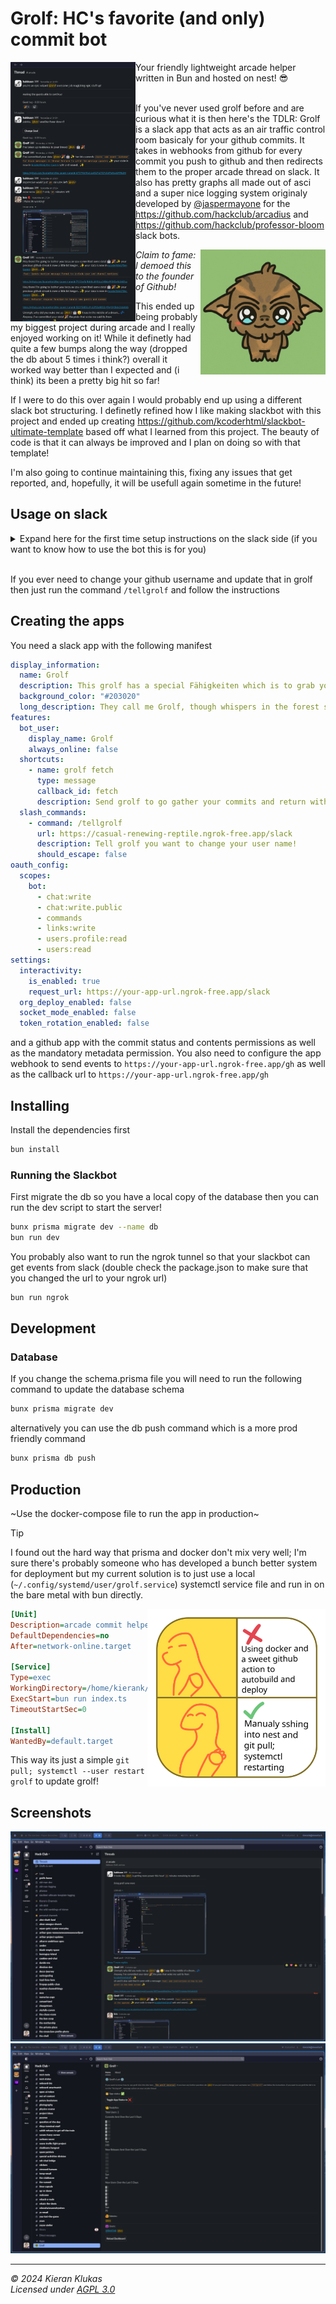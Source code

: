 # Grolf: HC's favorite (and only) commit bot

<img src="https://github.com/kcoderhtml/grolf/raw/master/.github/images/grolf-thread.png" align="left" width="200"/>
Your friendly lightweight arcade helper written in Bun and hosted on nest! 😎  

</br>
</br>

If you've never used grolf before and are curious what it is then here's the TDLR: Grolf is a slack app that acts as an air traffic control room basicaly for your github commits. It takes in webhooks from github for every commit you push to github and then redirects them to the proper arcade thread on slack. It also has pretty graphs all made out of asci and a super nice logging system originaly developed by [@jaspermayone](https://github.com/jaspermayone) for the https://github.com/hackclub/arcadius and https://github.com/hackclub/professor-bloom slack bots.

<img src="https://github.com/kcoderhtml/grolf/raw/master/.github/images/grolf.jpg" align="right" width="200"/>

_Claim to fame: I demoed this to the founder of Github!_

This ended up being probably my biggest project during arcade and I really enjoyed working on it! While it definetly had quite a few bumps along the way (dropped the db about 5 times i think?) overall it worked way better than I expected and (i think) its been a pretty big hit so far!

If I were to do this over again I would probably end up using a different slack bot structuring. I definetly refined how I like making slackbot with this project and ended up creating https://github.com/kcoderhtml/slackbot-ultimate-template based off what I learned from this project. The beauty of code is that it can always be improved and I plan on doing so with that template!  

I'm also going to continue maintaining this, fixing any issues that get reported, and, hopefully, it will be usefull again sometime in the future!

## Usage on slack

<details>
  <summary>Expand here for the first time setup instructions on the slack side (if you want to know how to use the bot this is for you)</summary>

  <br/>

  First you need to create a new arcade session like below:  
  ![arcade session](https://github.com/kcoderhtml/grolf/raw/master/.github/images/arcade-thread.png)  
  Next click the three dots next to your thread's top message  
  ![message actions popup](https://github.com/kcoderhtml/grolf/raw/master/.github/images/arcade-message-shortcuts.png)  
  Now click the message shortcuts button and search for `fetch grolf` in the popup  
  ![the message shortcuts popup](https://github.com/kcoderhtml/grolf/raw/master/.github/images/messasge-shortcuts.png)  
  Now click the fetch grolf shortcut and follow the instructions grolf gives you to authorize your acount with github (if there was a database reset and you need to do this again then enter your github username in the popup follow the link displayed to install grolf and then delete the grolf app from your github acount then reinstall it acording to grolf's instructions)  
  ![grolf's github login popup](https://github.com/kcoderhtml/grolf/raw/master/.github/images/grolf-github-login.png)  
  When installing the grolf app I recommend checking all repositories so that grolf will just work regardless of what you are working on but you can also chose specific repositories if you feel more comfortable that way.  
  ![grolf github installation](https://github.com/kcoderhtml/grolf/raw/master/.github/images/grolf-github-install.png)  
  Grolf will now send a message in your arcade thread and you are good to go!  
  ![grolf listening message](https://github.com/kcoderhtml/grolf/raw/master/.github/images/grolf-listening-message.png)  
</details>  

<br/>

If you ever need to change your github username and update that in grolf then just run the command `/tellgrolf` and follow the instructions  

## Creating the apps

You need a slack app with the following manifest

```yaml
display_information:
  name: Grolf
  description: This grolf has a special Fähigkeiten which is to grab your git commits and plop them somewhere
  background_color: "#203020"
  long_description: They call me Grolf, though whispers in the forest say I'm born from moonlight and fallen leaves. I wouldn't know, honestly, my memories start with the damp earth and the sweet smell of moss. I'm not much to look at, a furry green fellow with a single, bright leaf sprouting from my back. But don't let that fool you! Lately, I feel a strange pull towards the programmers' world, a place buzzing with light and strange symbols. Sometimes, I can't resist grabbing a sparkly wisp of code from their machines and dropping it right in their online hangout. They get flustered, these programmers, but hey, a little chaos never hurt anyone, right? Besides, who knows, maybe they'll find a missing piece of their puzzle in my little gifts.
features:
  bot_user:
    display_name: Grolf
    always_online: false
  shortcuts:
    - name: grolf fetch
      type: message
      callback_id: fetch
      description: Send grolf to go gather your commits and return with them to this thread!
  slash_commands:
    - command: /tellgrolf
      url: https://casual-renewing-reptile.ngrok-free.app/slack
      description: Tell grolf you want to change your user name!
      should_escape: false
oauth_config:
  scopes:
    bot:
      - chat:write
      - chat:write.public
      - commands
      - links:write
      - users.profile:read
      - users:read
settings:
  interactivity:
    is_enabled: true
    request_url: https://your-app-url.ngrok-free.app/slack
  org_deploy_enabled: false
  socket_mode_enabled: false
  token_rotation_enabled: false
```

and a github app with the commit status and contents permissions as well as the mandatory metadata permission. You also need to configure the app webhook to send events to `https://your-app-url.ngrok-free.app/gh` as well as the callback url to `https://your-app-url.ngrok-free.app/gh`

## Installing

Install the dependencies first

```bash
bun install
```

### Running the Slackbot

First migrate the db so you have a local copy of the database then you can run the dev script to start the server!

```bash
bunx prisma migrate dev --name db
bun run dev
```

You probably also want to run the ngrok tunnel so that your slackbot can get events from slack (double check the package.json to make sure that you changed the url to your ngrok url)

```bash
bun run ngrok
```

## Development

### Database

If you change the schema.prisma file you will need to run the following command to update the database schema

```bash
bunx prisma migrate dev
```

alternatively you can use the db push command which is a more prod friendly command

```bash
bunx prisma db push
```

## Production

~Use the docker-compose file to run the app in production~

> [!TIP]
> I found out the hard way that prisma and docker don't mix very well; I'm sure there's probably someone who has developed a bunch better system for deployment but my current solution is to just use a local (`~/.config/systemd/user/grolf.service`) systemctl service file and run in on the bare metal with bun directly.

<img src="https://github.com/kcoderhtml/grolf/raw/master/.github/images/yea_nay.svg" align="right" width="285"/>


```ini
[Unit]
Description=arcade commit helper
DefaultDependencies=no
After=network-online.target

[Service]
Type=exec
WorkingDirectory=/home/kierank/grolf
ExecStart=bun run index.ts
TimeoutStartSec=0

[Install]
WantedBy=default.target
```

This way its just a simple `git pull; systemctl --user restart grolf` to update grolf!

## Screenshots

![An example of an arcade thread with grolf](https://github.com/kcoderhtml/grolf/raw/master/.github/images/thread.png)
![the apphome page of grolf](https://github.com/kcoderhtml/grolf/raw/master/.github/images/apphome.png)

---

_© 2024 Kieran Klukas_  
_Licensed under [AGPL 3.0](LICENSE.md)_
